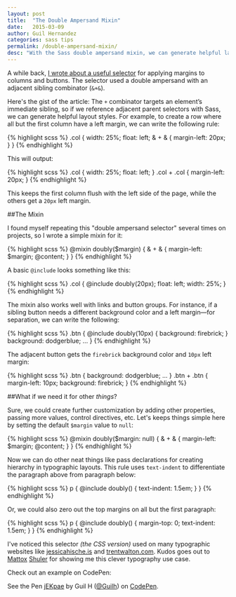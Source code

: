 ```yaml
---
layout: post
title:  "The Double Ampersand Mixin"
date:   2015-03-09
author: Guil Hernandez
categories: sass tips
permalink: /double-ampersand-mixin/
desc: "With the Sass double ampersand mixin, we can generate helpful layout styles."
---
```


A while back, [I wrote about a useful selector](http://blog.teamtreehouse.com/sass-tip-double-ampersand-selector) for applying margins to columns and buttons. The selector used a double ampersand with an adjacent sibling combinator (`&+&`).

Here's the gist of the article: The `+` combinator targets an element’s immediate sibling, so if we reference adjacent parent selectors with Sass, we can generate helpful layout styles. For example, to create a row where all but the first column have a left margin, we can write the following rule:

{% highlight scss %}
.col {
  width: 25%;
  float: left;
  & + & {
    margin-left: 20px;
  }
}
{% endhighlight %}

This will output:

{% highlight scss %}
.col {
  width: 25%;
  float: left;
}
.col + .col {
  margin-left: 20px;
}
{% endhighlight %}

This keeps the first column flush with the left side of the page, while the others get a `20px` left margin.

##The Mixin

I found myself repeating this "double ampersand selector" several times on projects, so I wrote a simple mixin for it:

{% highlight scss %}
@mixin doubly($margin) {
  & + & {
    margin-left: $margin;
    @content;
  }
}
{% endhighlight %}

A basic `@include` looks something like this:

{% highlight scss %}
.col {
  @include doubly(20px);
  float: left;
  width: 25%;
}
{% endhighlight %}

The mixin also works well with links and button groups. For instance, if a sibling button needs a different background color and a left margin&mdash;for separation, we can write the following:


{% highlight scss %}
.btn {
  @include doubly(10px) {
    background: firebrick;
  }
  background: dodgerblue;
  ...
}
{% endhighlight %}

The adjacent button gets the `firebrick` background color and `10px` left margin:

{% highlight scss %}
.btn {
  background: dodgerblue;
  ...
}
.btn + .btn {
  margin-left: 10px;
  background: firebrick;
}
{% endhighlight %}

##What if we need it for other *things*?

Sure, we could create further customization by adding other properties, passing more values, control directives, etc. Let's keeps things simple here by setting the default `$margin` value to `null`:

{% highlight scss %}
@mixin doubly($margin: null) {
  & + & {
    margin-left: $margin;
    @content;
  }
}
{% endhighlight %}

Now we can do other neat things like pass declarations for creating hierarchy in typographic  layouts. This rule uses `text-indent` to differentiate the paragraph above from paragraph below: 

{% highlight scss %}
p {
  @include doubly() {
    text-indent: 1.5em; 
  }
}
{% endhighlight %}

Or, we could also zero out the top margins on all but the first paragraph:

{% highlight scss %}
p {
  @include doubly() {
    margin-top: 0; 
    text-indent: 1.5em;
  }
}
{% endhighlight %}

I've noticed this selector *(the CSS version)* used on many typographic websites like [jessicahische.is](http://jessicahische.is) and [trentwalton.com](http://trentwalton.com). Kudos goes out to [Mattox](https://dribbble.com/mattoxshuler) [Shuler](https://twitter.com/mattoxshuler) for showing me this clever typography use case.

Check out an example on CodePen:  

<p data-height="300" data-theme-id="0" data-slug-hash="jEKpae" data-default-tab="result" data-user="Guilh" class='codepen'>See the Pen <a href='http://codepen.io/Guilh/pen/jEKpae/'>jEKpae</a> by Guil H (<a href='http://codepen.io/Guilh'>@Guilh</a>) on <a href='http://codepen.io'>CodePen</a>.</p>
<script async src="//assets.codepen.io/assets/embed/ei.js"></script>

